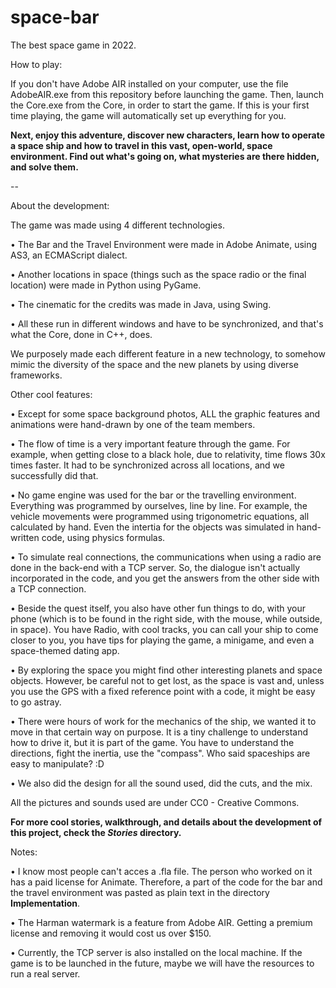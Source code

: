 # space-bar
The best space game in 2022.

How to play:

If you don't have Adobe AIR installed on your computer, use the file AdobeAIR.exe from this repository before launching the game.
Then, launch the Core.exe from the Core, in order to start the game.
If this is your first time playing, the game will automatically set up everything for you.

**Next, enjoy this adventure, discover new characters, learn how to operate a space ship and how to travel in this vast, open-world, space environment.
Find out what's going on, what mysteries are there hidden, and solve them.**

--



About the development:

The game was made using 4 different technologies.

• The Bar and the Travel Environment were made in Adobe Animate, using AS3, an ECMAScript dialect.

• Another locations in space (things such as the space radio or the final location) were made in Python using PyGame.

• The cinematic for the credits was made in Java, using Swing.

• All these run in different windows and have to be synchronized, and that's what the Core, done in C++, does.

We purposely made each different feature in a new technology, to somehow mimic the diversity of the space and the new planets by using diverse frameworks.




Other cool features:

• Except for some space background photos, ALL the graphic features and animations were hand-drawn by one of the team members.

• The flow of time is a very important feature through the game. For example, when getting close to a black hole, due to relativity, time flows 30x times faster. It had to be synchronized across all locations, and we successfully did that.

• No game engine was used for the bar or the travelling environment. Everything was programmed by ourselves, line by line. For example, the vehicle movements were programmed using trigonometric equations, all calculated by hand. Even the intertia for the objects was simulated in hand-written code, using physics formulas.

• To simulate real connections, the communications when using a radio are done in the back-end with a TCP server. So, the dialogue isn't actually incorporated in the code, and you get the answers from the other side with a TCP connection.

• Beside the quest itself, you also have other fun things to do, with your phone (which is to be found in the right side, with the mouse, while outside, in space). You have Radio, with cool tracks, you can call your ship to come closer to you, you have tips for playing the game, a minigame, and even a space-themed dating app.

• By exploring the space you might find other interesting planets and space objects. However, be careful not to get lost, as the space is vast and, unless you use the GPS with a fixed reference point with a code, it might be easy to go astray.

• There were hours of work for the mechanics of the ship, we wanted it to move in that certain way on purpose. It is a tiny challenge to understand how to drive it, but it is part of the game. You have to understand the directions, fight the inertia, use the "compass". Who said spaceships are easy to manipulate? :D

• We also did the design for all the sound used, did the cuts, and the mix.


All the pictures and sounds used are under CC0 - Creative Commons.

**For more cool stories, walkthrough, and details about the development of this project, check the _Stories_ directory.** 

Notes:

• I know most people can't acces a .fla file. The person who worked on it has a paid license for Animate. Therefore, a part of the code for the bar and the travel environment was pasted as plain text in the directory **Implementation**.

• The Harman watermark is a feature from Adobe AIR. Getting a premium license and removing it would cost us over $150.

• Currently, the TCP server is also installed on the local machine. If the game is to be launched in the future, maybe we will have the resources to run a real server.
